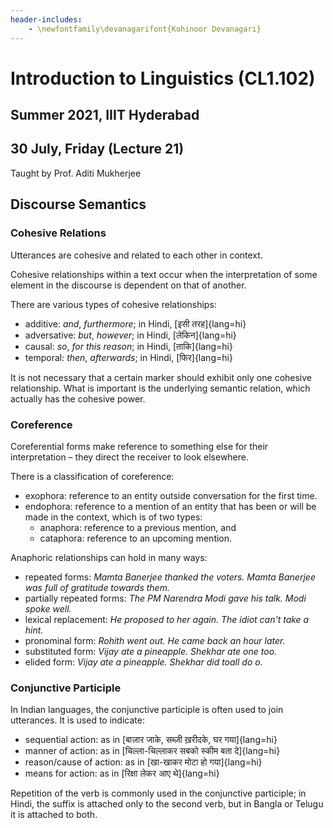 ```yaml
---
header-includes:
    - \newfontfamily\devanagarifont{Kohinoor Devanagari}
---
```

# Introduction to Linguistics (CL1.102)
## Summer 2021, IIIT Hyderabad
## 30 July, Friday (Lecture 21)

Taught by Prof. Aditi Mukherjee

## Discourse Semantics
### Cohesive Relations
Utterances are cohesive and related to each other in context.  

Cohesive relationships within a text occur when the interpretation of some element in the discourse is dependent on that of another.  

There are various types of cohesive relationships:

* additive: _and_, _furthermore_; in Hindi, [इसी तरह]{lang=hi}
* adversative: _but_, _however_; in Hindi, [लेकिन]{lang=hi}
* causal: _so_, _for this reason_; in Hindi, [ताकि]{lang=hi}
* temporal: _then_, _afterwards_; in Hindi, [फिर]{lang=hi}

It is not necessary that a certain marker should exhibit only one cohesive relationship. What is important is the underlying semantic relation, which actually has the cohesive power.

### Coreference
Coreferential forms make reference to something else for their interpretation – they direct the receiver to look elsewhere.  

There is a classification of coreference:

* exophora: reference to an entity outside conversation for the first time.
* endophora: reference to a mention of an entity that has been or will be made in the context, which is of two types:
    - anaphora: reference to a previous mention, and
    - cataphora: reference to an upcoming mention.

Anaphoric relationships can hold in many ways:

* repeated forms: _Mamta Banerjee thanked the voters. Mamta Banerjee was full of gratitude towards them._
* partially repeated forms: _The PM Narendra Modi gave his talk. Modi spoke well._
* lexical replacement: _He proposed to her again. The idiot can't take a hint._
* pronominal form: _Rohith went out. He came back an hour later._
* substituted form: _Vijay ate a pineapple. Shekhar ate one too._
* elided form: _Vijay ate a pineapple. Shekhar did toall do o._

### Conjunctive Participle
In Indian languages, the conjunctive participle is often used to join utterances. It is used to indicate:

* sequential action: as in [बाज़ार जाके, सब्ज़ी ख़रीदके, घर गया]{lang=hi}
* manner of action: as in [चिल्ला-चिल्लाकर सबको स्कीम बता दे]{lang=hi}
* reason/cause of action: as in [खा-खाकर मोटा हो गया]{lang=hi}
* means for action: as in [रिक्षा लेकर आए थे]{lang=hi}

Repetition of the verb is commonly used in the conjunctive participle; in Hindi, the suffix is attached only to the second verb, but in Bangla or Telugu it is attached to both.
